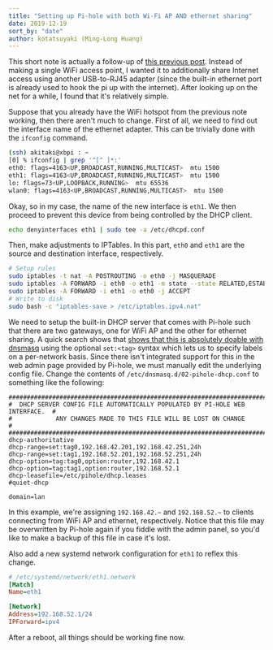 ```yaml
---
title: "Setting up Pi-hole with both Wi-Fi AP AND ethernet sharing"
date: 2019-12-19
sort_by: "date"
author: kotatsuyaki (Ming-Long Huang)
---
```


This short note is actually a follow-up of [this previous post](https://akitaki.gitlab.io/pihole-ap/). Instead of making a single WiFi access point, I wanted it to additionally share Internet access using another USB-to-RJ45 adapter (since the built-in ethernet port is already used to hook the pi up with the internet). After looking up on the net for a while, I found that it's relatively simple.

Suppose that you already have the WiFi hotspot from the previous note working, then there aren't much to change. First of all, we need to find out the interface name of the ethernet adapter. This can be trivially done with the `ifconfig` command.

```bash
(ssh) akitaki@xbpi : ~
[0] % ifconfig | grep '^[^ ]*:'
eth0: flags=4163<UP,BROADCAST,RUNNING,MULTICAST>  mtu 1500
eth1: flags=4163<UP,BROADCAST,RUNNING,MULTICAST>  mtu 1500
lo: flags=73<UP,LOOPBACK,RUNNING>  mtu 65536
wlan0: flags=4163<UP,BROADCAST,RUNNING,MULTICAST>  mtu 1500
```

<!-- more -->

Okay, so in my case, the name of the new interface is `eth1`. We then proceed to prevent this device from being controlled by the DHCP client.

```bash
echo denyinterfaces eth1 | sudo tee -a /etc/dhcpd.conf
```

Then, make adjustments to IPTables. In this part, `eth0` and `eth1` are the source and destination interface, respectively.

```bash
# Setup rules
sudo iptables -t nat -A POSTROUTING -o eth0 -j MASQUERADE
sudo iptables -A FORWARD -i eth0 -o eth1 -m state --state RELATED,ESTABLISHED -j ACCEPT
sudo iptables -A FORWARD -i eth1 -o eth0 -j ACCEPT
# Write to disk
sudo bash -c "iptables-save > /etc/iptables.ipv4.nat"
```

We need to setup the built-in DHCP server that comes with Pi-hole such that there are two gateways, one for WiFi AP and the other for ethernet sharing. A quick search shows that [shows that this is absolutely doable with dnsmasq](https://stackoverflow.com/questions/29453522/how-to-specify-two-or-more-gateways-in-dnsmasq) using the optional `set:<tag>` syntax which lets us to specify labels on a per-network basis. Since there isn't integrated support for this in the web admin page provided by Pi-hole, we must manually edit the underlying config file. Change the contents of `/etc/dnsmasq.d/02-pihole-dhcp.conf` to something like the following:

```
###############################################################################
#  DHCP SERVER CONFIG FILE AUTOMATICALLY POPULATED BY PI-HOLE WEB INTERFACE.  #
#            ANY CHANGES MADE TO THIS FILE WILL BE LOST ON CHANGE             #
###############################################################################
dhcp-authoritative
dhcp-range=set:tag0,192.168.42.201,192.168.42.251,24h
dhcp-range=set:tag1,192.168.52.201,192.168.52.251,24h
dhcp-option=tag:tag0,option:router,192.168.42.1
dhcp-option=tag:tag1,option:router,192.168.52.1
dhcp-leasefile=/etc/pihole/dhcp.leases
#quiet-dhcp

domain=lan
```

In this example, we're assigning `192.168.42.~` and `192.168.52.~` to clients connecting from WiFi AP and ethernet, respectively. Notice that this file may be overwritten by Pi-hole again if you fiddle with the admin panel, so you'd like to make a backup of this file in case it's lost.

Also add a new systemd network configuration for `eth1` to reflex this change.

```ini
# /etc/systemd/network/eth1.network
[Match]
Name=eth1

[Network]
Address=192.168.52.1/24
IPForward=ipv4
```

After a reboot, all things should be working fine now.
